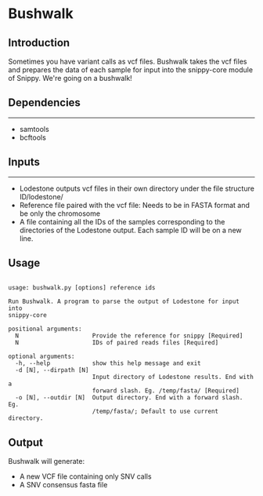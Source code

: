 # Bushwalk

## Introduction
Sometimes you have variant calls as vcf files. Bushwalk takes the vcf files and prepares the data of each sample for input into the snippy-core module of Snippy.  We're going on a bushwalk!

## Dependencies
------

-   samtools
-   bcftools


## Inputs
------

-   Lodestone outputs vcf files in their own directory under the file structure ID/lodestone/
-   Reference file paired with the vcf file: Needs to be in FASTA format and be only the chromosome
-   A file containing all the IDs of the samples corresponding to the directories of the Lodestone output. Each sample ID will be on a new line.

## Usage
```

usage: bushwalk.py [options] reference ids

Run Bushwalk. A program to parse the output of Lodestone for input into
snippy-core

positional arguments:
  N                     Provide the reference for snippy [Required]
  N                     IDs of paired reads files [Required]

optional arguments:
  -h, --help            show this help message and exit
  -d [N], --dirpath [N]
                        Input directory of Lodestone results. End with a
                        forward slash. Eg. /temp/fasta/ [Required]
  -o [N], --outdir [N]  Output directory. End with a forward slash. Eg.
                        /temp/fasta/; Default to use current directory.

```
## Output
Bushwalk will generate:
- A new VCF file containing only SNV calls
- A SNV consensus fasta file
